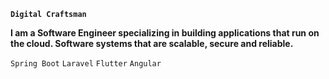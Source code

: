 
**`Digital Craftsman`**

**I am a Software Engineer specializing in building applications that run on the cloud. Software systems that are scalable, secure and reliable.**

`Spring Boot` `Laravel` `Flutter` `Angular` 










